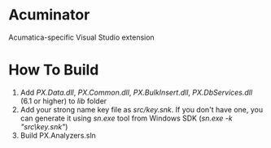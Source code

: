# Acuminator
Acumatica-specific Visual Studio extension

# How To Build
1. Add _PX.Data.dll_, _PX.Common.dll_, _PX.BulkInsert.dll_, _PX.DbServices.dll_ (6.1 or higher) to _lib_ folder
2. Add your strong name key file as _src/key.snk_. If you don't have one, you can generate it using _sn.exe_ tool from Windows SDK (_sn.exe -k "src\key.snk"_)
3. Build PX.Analyzers.sln
